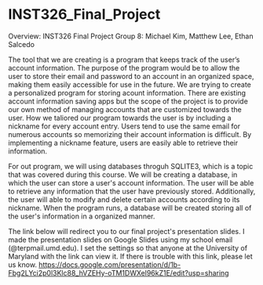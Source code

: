 # INST326_Final_Project
Overview: INST326 Final Project
Group 8: Michael Kim, Matthew Lee, Ethan Salcedo

The tool that we are creating is a program that keeps track of the user’s account information. The purpose of the program would be to allow the user to store their email and password to an account in an organized space, making them easily accessible for use in the future. We are trying to create a personalized program for storing acount information. There are existing account information saving apps but the scope of the project is to provide our own method of managing accounts that are customized towards the user. How we taliored our program towards the user is by including a nickname for every account entry. Users tend to use the same email for numerous accounts so memorizing their account information is difficult. By implementing a nickname feature, users are easily able to retrieve their information.

For out program, we will using databases throguh SQLITE3, which is a topic that was covered during this course. We will be creating a database, in which the user can store a user's account information. The user will be able to retrieve any information that the user have previously stored. Additionally, the user will able to modify and delete certain accounts according to its nickname. When the program runs, a database will be created storing all of the user's information in a organized manner.

The link below will redirect you to our final project's presentation slides. I made the presentation slides on Google Slides using my school email (@terpmail.umd.edu). I set the settings so that anyone at the University of Maryland with the link can view it. If there is trouble with this link, please let us know.
https://docs.google.com/presentation/d/1b-Fbg2LYci2p0l3Klc88_hVZEHy-oTM1DWXel96kZ1E/edit?usp=sharing
